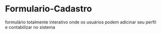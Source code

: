 # Formulario-Cadastro
formulário totalmente interativo onde os usuários podem adicinar seu perfil e contabilizar no sistema